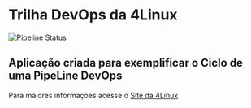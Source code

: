 # Trilha DevOps da 4Linux


![Pipeline Status](https://github.com/coupledtec/DevOpsLab-HelloWorld2/actions/workflows/pipeline.yml/badge.svg) 


## Aplicação criada para exemplificar o Ciclo de uma PipeLine DevOps


Para maiores informações acesse o [Site da 4Linux](https://www.4linux.com.br/cursos/devops)
